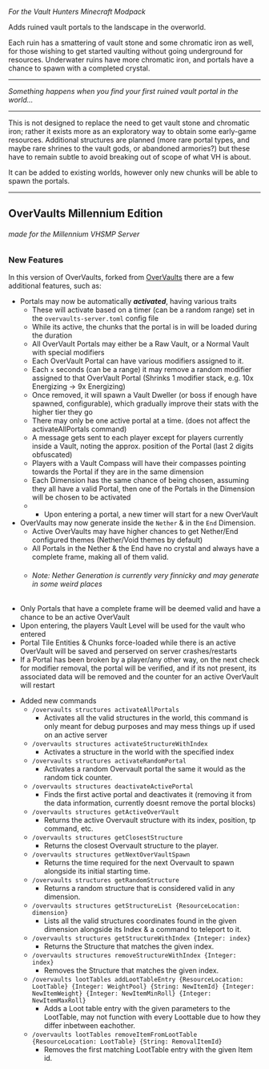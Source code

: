 *For the Vault Hunters Minecraft Modpack*

Adds ruined vault portals to the landscape in the overworld.

Each ruin has a smattering of vault stone and some chromatic iron as well, for those wishing to get started vaulting without going underground for resources.
Underwater ruins have more chromatic iron, and portals have a chance to spawn with a completed crystal.

-----------

*Something happens when you find your first ruined vault portal in the world...*

-----------

This is not designed to replace the need to get vault stone and chromatic iron; rather it exists more as an exploratory way to obtain some early-game resources.
Additional structures are planned (more rare portal types, and maybe rare shrines to the vault gods, or abandoned armories?)  but these have to remain subtle to avoid breaking out of scope of what VH is about.

It can be added to existing worlds, however only new chunks will be able to spawn the portals. 

-----------
## OverVaults Millennium Edition
###### *made for the Millennium VHSMP Server*

### New Features
In this version of OverVaults, forked from [OverVaults](https://github.com/IridiumIO/OverVaults) there are a few additional features, such as:

* Portals may now be automatically ***activated***, having various traits
    * These will activate based on a timer (can be a random range) set in the `overvaults-server.toml` config file
    * While its active, the chunks that the portal is in will be loaded during the duration
    * All OverVault Portals may either be a Raw Vault, or a Normal Vault with special modifiers
    * Each OverVault Portal can have various modifiers assigned to it.
    * Each `x` seconds (can be a range) it may remove a random modifier assigned to that OverVault Portal (Shrinks 1 modifier stack, e.g. 10x Energizing -> 9x Energizing)
    * Once removed, it will spawn a Vault Dweller (or boss if enough have spawned, configurable), which gradually improve their stats with the higher tier they go
    * There may only be one active portal at a time. (does not affect the activateAllPortals command)
    * A message gets sent to each player except for players currently inside a Vault, noting the approx. position of the Portal (last 2 digits obfuscated)
    * Players with a Vault Compass will have their compasses pointing towards the Portal if they are in the same dimension
    * Each Dimension has the same chance of being chosen, assuming they all have a valid Portal, then one of the Portals in the Dimension will be chosen to be activated
    * * Upon entering a portal, a new timer will start for a new OverVault
* OverVaults may now generate inside the `Nether` & in the `End` Dimension.
    * Active OverVaults may have higher chances to get Nether/End configured themes (Nether/Void themes by default)
    * All Portals in the Nether & the End have no crystal and always have a complete frame, making all of them valid.
    * ###### _Note: Nether Generation is currently very finnicky and may generate in some weird places_ 
* Only Portals that have a complete frame will be deemed valid and have a chance to be an active OverVault
* Upon entering, the players Vault Level will be used for the vault who entered
* Portal Tile Entities & Chunks force-loaded while there is an active OverVault will be saved and perserved on server crashes/restarts
* If a Portal has been broken by a player/any other way, on the next check for modifier removal, the portal will be verified, and if its not present, its associated data will be removed and the counter for an active OverVault will restart
- Added new commands
    - `/overvaults structures activateAllPortals` 
        - Activates all the valid structures in the world, this command is only meant for debug purposes and may mess things up if used on an active server
    - `/overvaults structures activateStructureWithIndex`
      - Activates a structure in the world with the specified index
    - `/overvaults structures activateRandomPortal`
        - Activates a random Overvault portal the same it would as the random tick counter.
    - `/overvaults structures deactivateActivePortal`
        - Finds the first active portal and deactivates it (removing it from the data information, currently doesnt remove the portal blocks)
    - `/overvaults structures getActiveOverVault` 
        - Returns the active Overvault structure with its index, position, tp command, etc.
    - `/overvaults structures getClosestStructure`
        - Returns the closest Overvault structure to the player.
    - `/overvaults structures getNextOverVaultSpawn`
        - Returns the time required for the next Overvault to spawn alongside its initial starting time.
    - `/overvaults structures getRandomStructure`
        - Returns a random structure that is considered valid in any dimension.
    - `/overvaults structures getStructureList {ResourceLocation: dimension}`
        - Lists all the valid structures coordinates found in the given dimension alongside its Index & a command to teleport to it.
    - `/overvaults structures getStructureWithIndex {Integer: index}`
        - Returns the Structure that matches the given index.
    - `/overvaults structures removeStructureWithIndex {Integer: index}`
        - Removes the Structure that matches the given index.
    - `/overvaults lootTables addLootTableEntry {ResourceLocation: LootTable} {Integer: WeightPool} {String: NewItemId} {Integer: NewItemWeight} {Integer: NewItemMinRoll} {Integer: NewItemMaxRoll}`
        - Adds a Loot table entry with the given parameters to the LootTable, may not function with every Loottable due to how they differ inbetween eachother.
    - `/overvaults lootTables removeItemFromLootTable {ResourceLocation: LootTable} {String: RemovalItemId}`
        - Removes the first matching LootTable entry with the given Item id.
